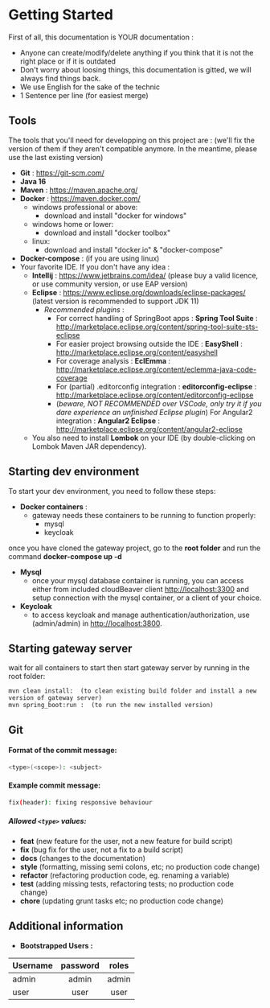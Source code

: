 Getting Started
=================

First of all, this documentation is YOUR documentation :
* Anyone can create/modify/delete anything if you think that it is not the right place or if it is outdated
* Don't worry about loosing things, this documentation is gitted, we will always find things back.
* We use English for the sake of the technic
* 1 Sentence per line (for easiest merge)

Tools
----------

The tools that you'll need for developping on this project are :
(we'll fix the version of them if they aren't compatible anymore. In the meantime, please use the last existing version)
  * **Git** : https://git-scm.com/
  * **Java 16**
  * **Maven** : https://maven.apache.org/
  * **Docker** : https://maven.docker.com/
    * windows professional or above: 
        - download and install "docker for windows"
    * windows home or lower:
        - download and install "docker toolbox"
    * linux:
        - download and install "docker.io" & "docker-compose"
  * **Docker-compose** : (if you are using linux)
  * Your favorite IDE. If you don't have any idea :
     * **Intellij** : https://www.jetbrains.com/idea/ (please buy a valid licence, or use community version, or use EAP version)
     * **Eclipse** : https://www.eclipse.org/downloads/eclipse-packages/ (latest version is recommended to support JDK 11)
        * *Recommended plugins* :
            * For correct handling of SpringBoot apps : **Spring Tool Suite** : http://marketplace.eclipse.org/content/spring-tool-suite-sts-eclipse
            * For easier project browsing outside the IDE : **EasyShell** : http://marketplace.eclipse.org/content/easyshell
            * For coverage analysis : **EclEmma** : http://marketplace.eclipse.org/content/eclemma-java-code-coverage
            * For (partial) .editorconfig integration : **editorconfig-eclipse** : http://marketplace.eclipse.org/content/editorconfig-eclipse
            * (*beware, NOT RECOMMENDED over VSCode, only try it if you dare experience an unfinished Eclipse plugin*) For Angular2 integration : **Angular2 Eclipse** : http://marketplace.eclipse.org/content/angular2-eclipse
     * You also need to install **Lombok** on your IDE (by double-clicking on Lombok Maven JAR dependency).

Starting dev environment
-------------------------
To start your dev environment, you need to follow these steps: 

 * **Docker containers** :
    * gateway needs these containers to be running to function properly:
        - mysql
        - keycloak
        
once you have cloned the gateway project, go to the **root folder** and run the command **docker-compose up -d**

* **Mysql**
    *  once your mysql database container is running, you can access either from included cloudBeaver client [http://localhost:3300](http://localhost:3300) and setup connection with the mysql container, or a client of your choice.
* **Keycloak**
    *  to access keycloak and manage authentication/authorization, use (admin/admin) in [http://localhost:3800](http://localhost:3300).    

Starting gateway server
-------------------------
wait for all containers to start then start gateway server by running in the root folder:

    mvn clean install:  (to clean existing build folder and install a new version of gateway server)
    mvn spring_boot:run :  (to run the new installed version)

Git 
----------

#### Format of the commit message:
```bash
<type>(<scope>): <subject>
```

#### Example commit message:

```bash
fix(header): fixing responsive behaviour
```

##### Allowed `<type>` values:

* **feat** (new feature for the user, not a new feature for build script)
* **fix** (bug fix for the user, not a fix to a build script)
* **docs** (changes to the documentation)
* **style** (formatting, missing semi colons, etc; no production code change)
* **refactor** (refactoring production code, eg. renaming a variable)
* **test** (adding missing tests, refactoring tests; no production code change)
* **chore** (updating grunt tasks etc; no production code change)

Additional information
----------------------

* **Bootstrapped Users :**

| Username      | password      | roles |
| ------------- |:-------------:|:-------------:|
|admin | admin | admin |
|user | user | user |

